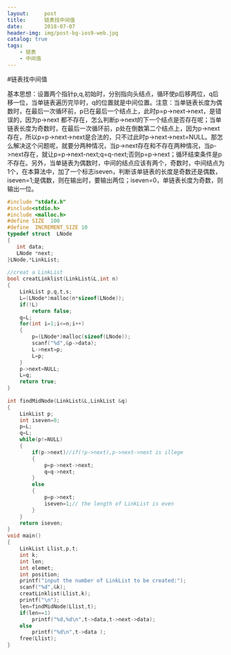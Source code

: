 ```yaml
---
layout:     post
title:      链表找中间值
date:       2018-07-07
header-img: img/post-bg-ios9-web.jpg
catalog: true
tags:
    - 链表
    - 中间值
--- 
```


#链表找中间值

基本思想：设置两个指针p,q,初始时，分别指向头结点，循环使p后移两位，q后移一位，当单链表遍历完毕时，q的位置就是中间位置。注意：当单链表长度为偶数时，在最后一次循环前，p已在最后一个结点上，此时p=p->next->next，是错误的，因为p->next 都不存在，怎么判断p->next的下一个结点是否存在呢；当单链表长度为奇数时，在最后一次循环前，p处在倒数第二个结点上，因为p->next存在，所以p=p->next->next是合法的，只不过此时p->next->next=NULL。那怎么解决这个问题呢，就要分两种情况，当p->next存在和不存在两种情况，当p->next存在，就让p=p->next-next;q=q-next;否则p=p->next；循环结束条件是p不存在。另外，当单链表为偶数时，中间的结点应该有两个，奇数时，中间结点为1个，在本算法中，加了一个标志iseven，判断该单链表的长度是奇数还是偶数，iseven=1;是偶数，则在输出时，要输出两位；iseven=0，单链表长度为奇数，则输出一位。

``` cpp
#include "stdafx.h"
#include<stdio.h>
#include <malloc.h>
#define SIZE  100
#define  INCREMENT_SIZE 10
typedef struct  LNode
{
   int data;
   LNode *next;
}LNode,*LinkList;
 
//creat a LinkList
bool creatLinklist(LinkList&L,int n)
{
    LinkList p,q,t,s;
    L=(LNode*)malloc(n*sizeof(LNode));
    if(!L)
        return false;
    q=L;
    for(int i=1;i<=n;i++)
    {
        p=(LNode*)malloc(sizeof(LNode));
        scanf("%d",&p->data);
        L->next=p;
        L=p;
    }
    p->next=NULL;
    L=q;
    return true;
}
 
int findMidNode(LinkList&L,LinkList &q)
{
    LinkList p;
    int iseven=0;
    p=L;
    q=L;
    while(p!=NULL)
    {
        if(p->next)//if(!p->next),p->next->next is illege
        {
            p=p->next->next;
            q=q->next;
        }
        else
        {
            p=p->next;
            iseven=1;// the length of LinkList is even
        }
    }
    return iseven;
}
void main()
{
    LinkList Llist,p,t;
    int k;
    int len;
    int elemet;
    int position;
    printf("input the number of LinkList to be created:");
    scanf("%d",&k);
    creatLinklist(Llist,k);
    printf("\n");
    len=findMidNode(Llist,t);
    if(len==1)
        printf("%d,%d\n",t->data,t->next->data);
    else
        printf("%d\n",t->data );
    free(Llist);
}
```
